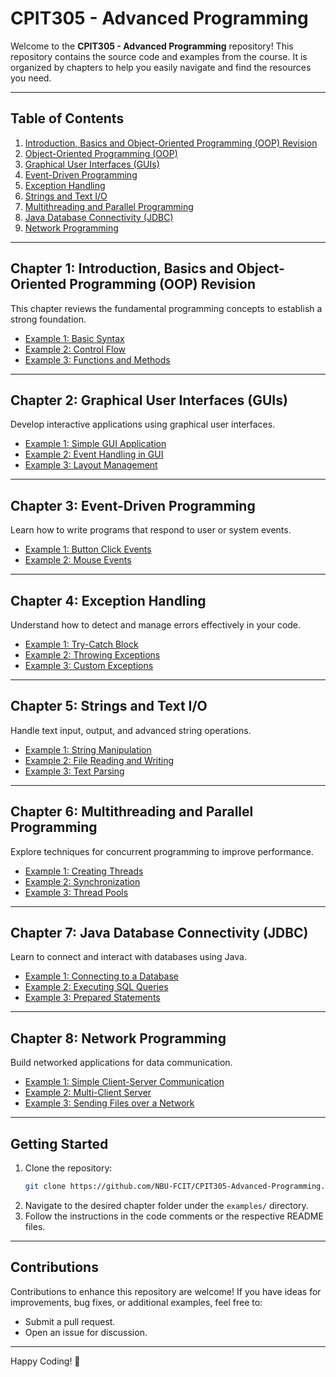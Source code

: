 # CPIT305 - Advanced Programming

Welcome to the **CPIT305 - Advanced Programming** repository! This repository contains the source code and examples from the course. It is organized by chapters to help you easily navigate and find the resources you need.

---

## Table of Contents

1. [Introduction, Basics and Object-Oriented Programming (OOP) Revision](#chapter-1-introduction-basics-and-object-oriented-programming-oop-revision)
2. [Object-Oriented Programming (OOP)](#chapter-2-object-oriented-programming-oop)
3. [Graphical User Interfaces (GUIs)](#chapter-3-graphical-user-interfaces-guis)
4. [Event-Driven Programming](#chapter-4-event-driven-programming)
5. [Exception Handling](#chapter-5-exception-handling)
6. [Strings and Text I/O](#chapter-6-strings-and-text-io)
7. [Multithreading and Parallel Programming](#chapter-7-multithreading-and-parallel-programming)
8. [Java Database Connectivity (JDBC)](#chapter-8-java-database-connectivity-jdbc)
9. [Network Programming](#chapter-9-network-programming)

---

## Chapter 1: Introduction, Basics and Object-Oriented Programming (OOP) Revision 
This chapter reviews the fundamental programming concepts to establish a strong foundation.
- [Example 1: Basic Syntax](examples/chapter1/basic_syntax.java)
- [Example 2: Control Flow](examples/chapter1/control_flow.java)
- [Example 3: Functions and Methods](examples/chapter1/functions_and_methods.java)

---

## Chapter 2: Graphical User Interfaces (GUIs)
Develop interactive applications using graphical user interfaces.
- [Example 1: Simple GUI Application](examples/chapter2/simple_gui.java)
- [Example 2: Event Handling in GUI](examples/chapter2/event_handling.java)
- [Example 3: Layout Management](examples/chapter2/layout_management.java)

---

## Chapter 3: Event-Driven Programming
Learn how to write programs that respond to user or system events.
- [Example 1: Button Click Events](examples/chapter3/button_click.java)
- [Example 2: Mouse Events](examples/chapter3/mouse_events.java)

---

## Chapter 4: Exception Handling
Understand how to detect and manage errors effectively in your code.
- [Example 1: Try-Catch Block](examples/chapter4/try_catch.java)
- [Example 2: Throwing Exceptions](examples/chapter4/throwing_exceptions.java)
- [Example 3: Custom Exceptions](examples/chapter4/custom_exceptions.java)

---

## Chapter 5: Strings and Text I/O
Handle text input, output, and advanced string operations.
- [Example 1: String Manipulation](examples/chapter5/string_manipulation.java)
- [Example 2: File Reading and Writing](examples/chapter5/file_io.java)
- [Example 3: Text Parsing](examples/chapter5/text_parsing.java)

---

## Chapter 6: Multithreading and Parallel Programming
Explore techniques for concurrent programming to improve performance.
- [Example 1: Creating Threads](examples/chapter6/creating_threads.java)
- [Example 2: Synchronization](examples/chapter6/synchronization.java)
- [Example 3: Thread Pools](examples/chapter6/thread_pools.java)

---

## Chapter 7: Java Database Connectivity (JDBC)
Learn to connect and interact with databases using Java.
- [Example 1: Connecting to a Database](examples/chapter7/db_connection.java)
- [Example 2: Executing SQL Queries](examples/chapter7/sql_queries.java)
- [Example 3: Prepared Statements](examples/chapter7/prepared_statements.java)

---

## Chapter 8: Network Programming
Build networked applications for data communication.
- [Example 1: Simple Client-Server Communication](examples/chapter8/client_server.java)
- [Example 2: Multi-Client Server](examples/chapter8/multi_client_server.java)
- [Example 3: Sending Files over a Network](examples/chapter8/file_transfer.java)

---

## Getting Started

1. Clone the repository:
   ```bash
   git clone https://github.com/NBU-FCIT/CPIT305-Advanced-Programming.git
   ```
2. Navigate to the desired chapter folder under the `examples/` directory.
3. Follow the instructions in the code comments or the respective README files.

---

## Contributions

Contributions to enhance this repository are welcome! If you have ideas for improvements, bug fixes, or additional examples, feel free to:
- Submit a pull request.
- Open an issue for discussion.

---

Happy Coding! 🚀
